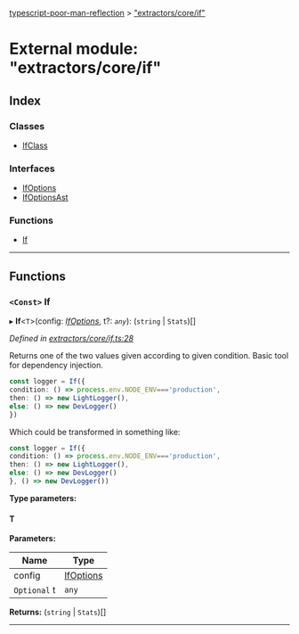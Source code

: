 [typescript-poor-man-reflection](../README.md) > ["extractors/core/if"](../modules/_extractors_core_if_.md)

# External module: "extractors/core/if"

## Index

### Classes

* [IfClass](../classes/_extractors_core_if_.ifclass.md)

### Interfaces

* [IfOptions](../interfaces/_extractors_core_if_.ifoptions.md)
* [IfOptionsAst](../interfaces/_extractors_core_if_.ifoptionsast.md)

### Functions

* [If](_extractors_core_if_.md#if)

---

## Functions

<a id="if"></a>

### `<Const>` If

▸ **If**<`T`>(config: *[IfOptions](../interfaces/_extractors_core_if_.ifoptions.md)*, t?: *`any`*): (`string` \| `Stats`)[]

*Defined in [extractors/core/if.ts:28](https://github.com/cancerberoSgx/typescript-poor-man-reflection/blob/be10635/src/extractors/core/if.ts#L28)*

Returns one of the two values given according to given condition. Basic tool for dependency injection.

```ts
const logger = If({
condition: () => process.env.NODE_ENV==='production',
then: () => new LightLogger(),
else: () => new DevLogger()
})
```

Which could be transformed in something like:

```ts
const logger = If({
condition: () => process.env.NODE_ENV==='production',
then: () => new LightLogger(),
else: () => new DevLogger()
}, () => new DevLogger())
```

**Type parameters:**

#### T 
**Parameters:**

| Name | Type |
| ------ | ------ |
| config | [IfOptions](../interfaces/_extractors_core_if_.ifoptions.md) |
| `Optional` t | `any` |

**Returns:** (`string` \| `Stats`)[]

___

